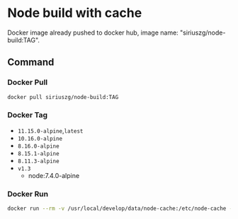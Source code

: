 # Node build with cache

Docker image already pushed to docker hub, image name: "siriuszg/node-build:TAG".

## Command

### Docker Pull

```bash
docker pull siriuszg/node-build:TAG
```

### Docker Tag

* `11.15.0-alpine`,`latest`
* `10.16.0-alpine`
* `8.16.0-alpine`
* `8.15.1-alpine`
* `8.11.3-alpine`
* `v1.3`
  * node:7.4.0-alpine

### Docker Run

```bash
docker run --rm -v /usr/local/develop/data/node-cache:/etc/node-cache -v /usr/local/develop/node:/usr/src/app  siriuszg/node-build:1.0
```
